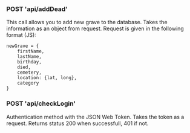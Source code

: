 ### POST 'api/addDead'

This call allows you to add new grave to the database. Takes the information as an object from request. Request is given in the following format (JS):

```
newGrave = {
    firstName,
    lastName,
    birthday,
    died,
    cemetery,
    location: {lat, long},
    category
}
```

### POST 'api/checkLogin'

Authentication method with the JSON Web Token. Takes the token as a request. Returns status 200 when successfull, 401 if not.